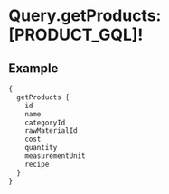 # Query.getProducts: [PRODUCT_GQL]!
            
## Example
```graphql
{
  getProducts {
    id
    name
    categoryId
    rawMaterialId
    cost
    quantity
    measurementUnit
    recipe
  }
}

```